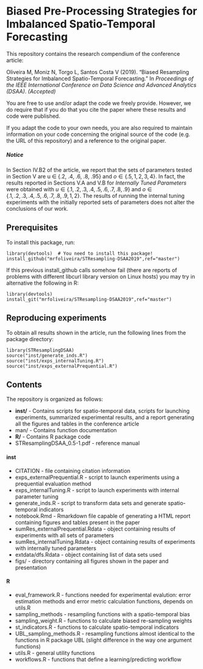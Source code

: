 # Biased Pre-Processing Strategies for Imbalanced Spatio-Temporal Forecasting

This repository contains the research compendium of the conference article:

Oliveira M, Moniz N, Torgo L, Santos Costa V (2019). “Biased Resampling Strategies for Imbalanced Spatio-Temporal Forecasting.” In _Proceedings of the IEEE International Conference on Data Science and Advanced Analytics (DSAA)_. _(Accepted)_

You are free to use and/or adapt the code we freely provide. However, we do require that if you do that you cite the paper where these results and code were published.

If you adapt the code to your own needs, you are also required to maintain information on your code concerning the original source of the code (e.g. the URL of this repository) and a reference to the original paper.

##### **Notice**

In Section IV.B2 of the article, we report that the sets of parameters tested in Section V are u &isin; \{.2, .4, .6, .8, .95\} and $o \in \{.5, 1, 2, 3, 4\}$. In fact, the results reported in Sections V.A and V.B for _Internally Tuned Parameters_ were obtained with $u \in \{.1, .2, .3, .4, .5, .6, .7, .8, .9\}$ and $o \in \{.1, .2, .3, .4, .5, .6, .7, .8, .9, 1, 2\}$. The results of running the internal tuning experiments with the initially reported sets of parameters does not alter the conclusions of our work.

## Prerequisites

To install this package, run:

```
library(devtools)  # You need to install this package!
install_github("mrfoliveira/STResampling-DSAA2019",ref="master")
```

If this previous install_github calls somehow fail (there are reports of problems with different libcurl library version on Linux hosts) you may try in alternative the following in R:

```
library(devtools)
install_git("mrfoliveira/STResampling-DSAA2019",ref="master")
```

## Reproducing experiments

To obtain all results shown in the article, run the following lines from the package directory:

```
library(STResamplingDSAA)
source("inst/generate_inds.R")
source("inst/exps_internalTuning.R")
source("inst/exps_externalPrequential.R")
```

## Contents

The repository is organized as follows:

* **inst/** - Contains scripts for spatio-temporal data, scripts for launching experiments, summarized experimental results, and a report generating all the figures and tables in the conference article
* man/ - Contains function documentation
* **R/** - Contains R package code
* STResamplingDSAA_0.5-1.pdf - reference manual

#### inst
* CITATION - file containing citation information
* exps_externalPrequential.R - script to launch experiments using a prequential evaluation method
* exps_internalTuning.R - script to launch experiments with internal parameter tuning
* generate_inds.R - script to transform data sets and generate spatio-temporal indicators
* notebook.Rmd - Rmarkdown file capable of generating a HTML report containing figures and tables present in the paper
* sumRes_externalPrequential.Rdata - object containing results of experiments with all sets of parameters
* sumRes_internalTuning.Rdata - object containing results of experiments with internally tuned parameters
* extdata/dfs.Rdata - object containing list of data sets used
* figs/ - directory containing all figures shown in the paper and presentation

#### R

* eval_framework.R - functions needed for experimental evalution: error estimation methods and
error metric calculation functions, depends on utils.R
* sampling_methods - resampling functions with a spatio-temporal bias
* sampling_weight.R - functions to calculate biased re-sampling weights
* st_indicators.R - functions to calculate spatio-temporal indicators
* UBL_sampling_methods.R - resampling functions almost identical to the functions in R package UBL (slight difference in the way one argument functions)
* utils.R - general utility functions
* workflows.R - functions that define a learning/predicting workflow
